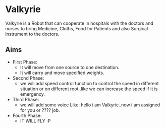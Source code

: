 # Valkyrie

Valkyrie is a Robot that can cooperate in hospitals with the doctors and nurses to bring Medicine, Cloths, Food for Patients and also Surgical Instrument to the doctors.

## Aims 
* First Phase:
  * It will move from one source to one destination.
  * It will carry and move specified weights.
* Second Phase:
  * we will add speed control function to control the speed in different situation or on different root..like we can increase the speed       if it is emergency.
* Third Phase:
  * we will add some voice Like: hello i am Valkyrie..now i am assigned for you or ???? job.
* Fourth Phase:
  * IT WILL FLY :P
  
  
